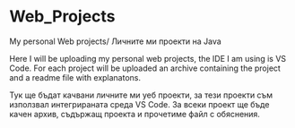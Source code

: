 # Web_Projects
My personal Web projects/ Личните ми проекти на Java

Here I will be uploading my personal web projects, the IDE I am using is VS Code.
For each project will be uploaded an archive containing the project and a readme file with explanatons.

Тук ще бъдат качвани личните ми уеб проекти, за тези проекти съм използвал интегрираната среда VS Code.
За всеки проект ще бъде качен архив, съдържащ проекта и прочетиме файл с обяснения.
